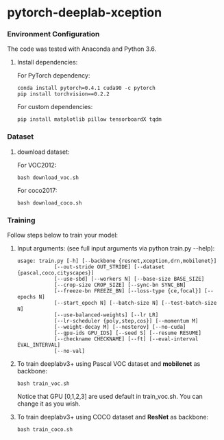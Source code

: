 # pytorch-deeplab-xception

### Environment Configuration
The code was tested with Anaconda and Python 3.6. 

1. Install dependencies:

    For PyTorch dependency:
    ```Shell
    conda install pytorch=0.4.1 cuda90 -c pytorch 
    pip install torchvision==0.2.2
    ```
    

    For custom dependencies:
    ```Shell
    pip install matplotlib pillow tensorboardX tqdm
    ```


### Dataset  

1. download dataset:

    For VOC2012:
    ```Shell
    bash download_voc.sh
    ```
    

    For coco2017:
    ```Shell
    bash download_coco.sh
    ```

    
### Training
Follow steps below to train your model:

1. Input arguments: (see full input arguments via python train.py --help):
    ```Shell
    usage: train.py [-h] [--backbone {resnet,xception,drn,mobilenet}]
                [--out-stride OUT_STRIDE] [--dataset {pascal,coco,cityscapes}]
                [--use-sbd] [--workers N] [--base-size BASE_SIZE]
                [--crop-size CROP_SIZE] [--sync-bn SYNC_BN]
                [--freeze-bn FREEZE_BN] [--loss-type {ce,focal}] [--epochs N]
                [--start_epoch N] [--batch-size N] [--test-batch-size N]
                [--use-balanced-weights] [--lr LR]
                [--lr-scheduler {poly,step,cos}] [--momentum M]
                [--weight-decay M] [--nesterov] [--no-cuda]
                [--gpu-ids GPU_IDS] [--seed S] [--resume RESUME]
                [--checkname CHECKNAME] [--ft] [--eval-interval EVAL_INTERVAL]
                [--no-val]

    ```

2. To train deeplabv3+ using Pascal VOC dataset and **mobilenet** as backbone:
    ```Shell
    bash train_voc.sh
    ```
    Notice that GPU [0,1,2,3] are used default in train_voc.sh. You can change it as you wish.
3. To train deeplabv3+ using COCO dataset and **ResNet** as backbone:
    ```Shell
    bash train_coco.sh
    ```    

